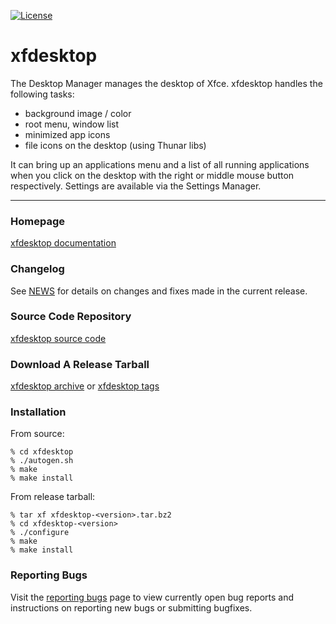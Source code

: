 [![License](https://img.shields.io/badge/License-GPL%20v2-blue.svg)](https://gitlab.xfce.org/xfce/xfdesktop/COPYING)

# xfdesktop


The Desktop Manager manages the desktop of Xfce. xfdesktop handles the 
following tasks:

  * background image / color
  * root menu, window list
  * minimized app icons
  * file icons on the desktop (using Thunar libs)

It can bring up an applications menu and a list of all running applications when you click on the desktop with the right or middle mouse button respectively. Settings are available via the Settings Manager.

----

### Homepage

[xfdesktop documentation](https://docs.xfce.org/xfce/xfdesktop/start)

### Changelog

See [NEWS](https://gitlab.xfce.org/xfce/xfdesktop/-/blob/master/NEWS) for details on changes and fixes made in the current release.

### Source Code Repository

[xfdesktop source code](https://gitlab.xfce.org/xfce/xfdesktop)

### Download A Release Tarball

[xfdesktop archive](https://archive.xfce.org/src/xfce/xfdesktop)
    or
[xfdesktop tags](https://gitlab.xfce.org/xfce/xfdesktop/-/tags)

### Installation

From source: 

    % cd xfdesktop
    % ./autogen.sh
    % make
    % make install

From release tarball:

    % tar xf xfdesktop-<version>.tar.bz2
    % cd xfdesktop-<version>
    % ./configure
    % make
    % make install

### Reporting Bugs

Visit the [reporting bugs](https://docs.xfce.org/xfce/xfdesktop/bugs) page to view currently open bug reports and instructions on reporting new bugs or submitting bugfixes.

